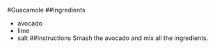 #Guacamole
##Ingredients
* avocado
* lime
* salt
##Instructions
Smash the avocado and mix all the ingredients.
